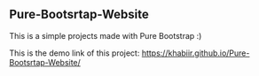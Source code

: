 ## Pure-Bootsrtap-Website
This is a simple projects made with Pure Bootstrap :)

This is the demo link of this project:
https://khabiir.github.io/Pure-Bootsrtap-Website/
